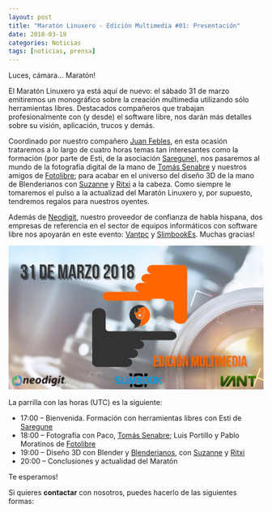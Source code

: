 ```yaml
---
layout: post
title: "Maratón Linuxero - Edición Multimedia #01: Presentación"
date: 2018-03-19
categories: Noticias
tags: [noticias, prensa]
---
```

Luces, cámara… Maratón!

El Maratón Linuxero ya está aquí de nuevo: el sábado 31 de marzo emitiremos un monográfico sobre la creación multimedia utilizando sólo herramientas libres. Destacados compañeros que trabajan profesionalmente con (y desde) el software libre, nos darán más detalles sobre su visión, aplicación, trucos y demás. 

Coordinado por nuestro compañero [Juan Febles](https://t.me/podcastlinux), en esta ocasión trataremos a lo largo de cuatro horas temas tan interesantes como la formación (por parte de Esti, de la asociación [Saregune](http://www.saregune.net/es/)), nos pasaremos al mundo de la fotografía digital de la mano de [Tomás Senabre](http://www.tomassenabre.es/) y nuestros amigos de [Fotolibre](http://fotolibre.net/); para acabar en el universo del diseño 3D de la mano de Blenderianos con [Suzanne](https://telegram.me/suzanneelhada) y [Ritxi](https://twitter.com/ritxinur) a la cabeza. Como siempre le tomaremos el pulso a la actualizad del Maratón Linuxero y, por supuesto, tendremos regalos para nuestros oyentes.

Además de [Neodigit](https://www.neodigit.net/), nuestro proveedor de confianza de habla hispana, dos empresas de referencia en el sector de equipos informáticos con software libre nos apoyarán en este evento: [Vantpc](http://www.vantpc.es/) y [SlimbookEs](https://slimbook.es/). Muchas gracias!

![#Cartel](/media/Maraton31MAR18/maraton_multimedia_Paco+patrocinio.jpg)

La parrilla con las horas (UTC) es la siguiente:

   * 17:00 – Bienvenida. Formación con herramientas libres con Esti de [Saregune](http://www.saregune.net/es/)
   * 18:00 – Fotografía con Paco, [Tomás Senabre](http://www.tomassenabre.es/); Luis Portillo y Pablo Moratinos de [Fotolibre](http://fotolibre.net/)
   * 19:00 – Diseño 3D con Blender y [Blenderianos](https://twitter.com/RBlenderianos), con [Suzanne](https://telegram.me/suzanneelhada) y [Ritxi](https://twitter.com/ritxinur)
   * 20:00 – Conclusiones y actualidad del Maratón


Te esperamos!


Si quieres **contactar** con nosotros, puedes hacerlo de las siguientes formas: 
